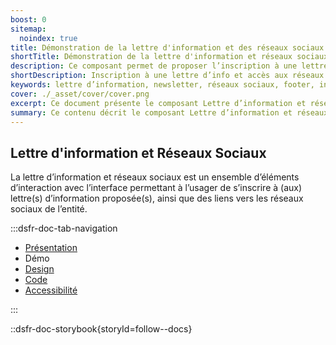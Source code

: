 ```yaml
---
boost: 0
sitemap:
  noindex: true
title: Démonstration de la lettre d'information et des réseaux sociaux
shortTitle: Démonstration de la lettre d'information et réseaux sociaux
description: Ce composant permet de proposer l’inscription à une lettre d’information et de diriger vers les réseaux sociaux de l’entité.
shortDescription: Inscription à une lettre d’info et accès aux réseaux sociaux.
keywords: lettre d’information, newsletter, réseaux sociaux, footer, interface, composant, design system, RGPD, accessibilité, usager
cover: ./_asset/cover/cover.png
excerpt: Ce document présente le composant Lettre d’information et réseaux sociaux, destiné à favoriser l’abonnement et la consultation des comptes sociaux, avec recommandations d’intégration et règles éditoriales.
summary: Ce contenu décrit le composant Lettre d’information et réseaux sociaux, conçu pour permettre aux usagers de s’abonner à une ou plusieurs lettres d’information et de consulter les réseaux sociaux de l’entité. Il précise les recommandations d’intégration, notamment sa position dans la page, et les consignes éditoriales telles que l’adaptation du message selon le contexte ou les mentions relatives à l’utilisation des données personnelles. Ce guide s’adresse aux équipes chargées de la conception éditoriale et technique des sites web publics.
---
```


## Lettre d'information et Réseaux Sociaux

La lettre d’information et réseaux sociaux est un ensemble d’éléments d’interaction avec l’interface permettant à l’usager de s’inscrire à (aux) lettre(s) d’information proposée(s), ainsi que des liens vers les réseaux sociaux de l’entité.

:::dsfr-doc-tab-navigation

- [Présentation](../index.md)
- Démo
- [Design](../design/index.md)
- [Code](../code/index.md)
- [Accessibilité](../accessibility/index.md)

:::

::dsfr-doc-storybook{storyId=follow--docs}
